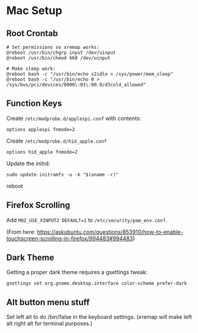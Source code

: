 # Mac Setup #

## Root Crontab ##

```
# Set permissions so xremap works:
@reboot /usr/bin/chgrp input /dev/uinput
@reboot /usr/bin/chmod 660 /dev/uinput

# Make sleep work:
@reboot bash -c "/usr/bin/echo s2idle > /sys/power/mem_sleep"
@reboot bash -c "/usr/bin/echo 0 > /sys/bus/pci/devices/0000\:01\:00.0/d3cold_allowed"
```

## Function Keys ##

Create `/etc/modprobe.d/applespi.conf` with contents:

```
options applespi fnmode=2
```

Create `/etc/modprobe.d/hid_apple.conf`

```
options hid_apple fnmode=2
```

Update the initrd:

```
sudo update-initramfs -u -k "$(uname -r)"
```

reboot

## Firefox Scrolling ##

Add `MOZ_USE_XINPUT2 DEFAULT=1` to `/etc/security/pam_env.conf`.

(From here: https://askubuntu.com/questions/853910/how-to-enable-touchscreen-scrolling-in-firefox/994483#994483)

## Dark Theme ##

Getting a proper dark theme requires a gsettings tweak:

```
gsettings set org.gnome.desktop.interface color-scheme prefer-dark
```

## Alt button menu stuff ##

Set left alt to do /bin/false in the keyboard settings.  (xremap will make left alt right alt for terminal purposes.)
